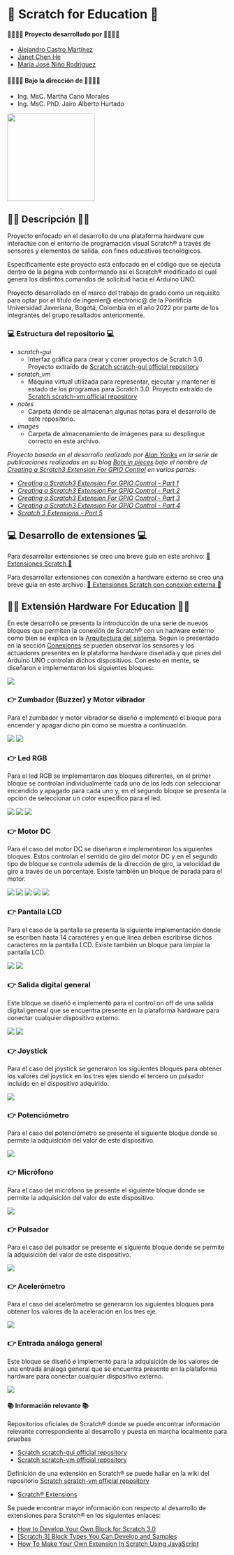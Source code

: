 # 👋 Scratch for Education 👋

#### 👨‍💻👩‍💻 Proyecto desarrollado por 👨‍💻👩‍💻
* [Alejandro Castro Martínez](https://github.com/kstro96)
* [Janet Chen He](https://github.com/XingYi98)
* [María José Niño Rodríguez](https://github.com/mjninor99)
#### 👨‍🏫👩‍🏫 Bajo la dirección de 👨‍🏫👩‍🏫 
* Ing. MsC. Martha Cano Morales
* Ing. MsC. PhD. Jairo Alberto Hurtado

<img src="https://github.com/Hardware-For-Education/.github-private/blob/main/profile/images/scratch4education-small.png" width="200" />

## 🙋‍♀️ Descripción 🙋‍♀️

Proyecto enfocado en el desarrollo de una plataforma hardware que interactúe con el entorno de programación visual Scratch® a través de sensores y elementos de salida, con fines educativos tecnológicos. 

Específicamente este proyecto está enfocado en el código que se ejecuta dentro de la página web conformando así el Scratch® modificado el cual genera los distintos comandos de solicitud hacia el Arduino UNO.

Proyecto desarrollado en el marco del trabajo de grado como un requisito para optar por el título de ingenier@ electrónic@ de la Pontificia Universidad Javeriana, Bogotá, Colombia en el año 2022 por parte de los integrantes del grupo resaltados anteriormente. 

### 💻 Estructura del repositorio 💻

* _scratch-gui_
  * Interfaz gráfica para crear y correr proyectos de Scratch 3.0. Proyecto extraído de [Scratch scratch-gui official repository](https://github.com/LLK/scratch-gui)
* _scratch_vm_
  * Máquina virtual utilizada para representar, ejecutar y mantener el estado de los programas para Scratch 3.0. Proyecto extraído de [Scratch scratch-vm official repository](https://github.com/LLK/scratch-vm)
* _notes_
  * Carpeta donde se almacenan algunas notas para el desarrollo de este repositorio. 
* _images_
  * Carpeta de almacenamiento de imágenes para su despliegue correcto en este archivo.

*Proyecto basado en el desarrollo realizado por [Alan Yoriks](https://github.com/MrYsLabv) en la serie de publicaciones realizadas en su blog [Bots in pieces](https://mryslab.github.io/bots-in-pieces/) bajo el nombre de [Creating a Scratch3 Extension For GPIO Control](https://mryslab.github.io/bots-in-pieces/posts/) en varias partes.*

  * *[Creating a Scratch3 Extension For GPIO Control - Part 1](https://mryslab.github.io/bots-in-pieces/scratch3/gpio/2019/09/15/scratch3-1.html)*
  * *[Creating a Scratch3 Extension For GPIO Control - Part 2 ](https://mryslab.github.io/bots-in-pieces/scratch3/gpio/2019/09/16/scratch3-2.html)*
  * *[Creating a Scratch3 Extension For GPIO Control - Part 3](https://mryslab.github.io/bots-in-pieces/scratch3/gpio/2019/10/03/scratch3-3.html)*
  * *[Creating a Scratch3 Extension For GPIO Control - Part 4](https://mryslab.github.io/bots-in-pieces/scratch3/gpio/2019/10/17/scratch-3-4.html)*
  * *[Scratch 3 Extensions - Part 5 ](https://mryslab.github.io/bots-in-pieces/scratch3/picoboard/circuit-playground-express/2020/02/02/scratch3-5.html)*

## 💻 Desarrollo de extensiones 💻

Para desarrollar extensiones se creo una breve guía en este archivo: [👋 Extensiones Scratch 👋](https://github.com/Hardware-For-Education/Scratch_For_Education/blob/master/notes/desarrollo_extensiones.md)

Para desarrollar extensiones con conexión a hardware externo se creo una breve guía en este archivo: [👋 Extensiones Scratch con conexión externa 👋](https://github.com/Hardware-For-Education/Scratch_For_Education/blob/master/notes/desarrollo_extensiones_conexi%C3%B3n.md)

## 🐱‍👓 Extensión Hardware For Education 🐱‍👓

En este desarrollo se presenta la introducción de una serie de nuevos bloques que permiten la conexión de Scratch® con un hadware externo como bien se explica en la [Arquitectura del sistema](https://github.com/Hardware-For-Education#-arquitectura-del-sistema-). Según lo presentado en la sección [Conexiones](https://github.com/Hardware-For-Education/.github-private/blob/main/profile/README.md#-plataforma-hardware-) se pueden observar los sensores y los actuadores presentes en la plataforma hardware diseñada y qué pines del Arduino UNO controlan dichos dispositivos. Con esto en mente, se diseñaron e implementaron los siguientes bloques: 

<img src="https://github.com/Hardware-For-Education/Scratch_For_Education/blob/master/images/libreria.PNG"/>

### 👉 Zumbador (Buzzer) y Motor vibrador

Para el zumbador y motor vibrador se diseñó e implementó el bloque para encender y apagar dicho pin como se muestra a continuación. 

<img src="https://github.com/Hardware-For-Education/Scratch_For_Education/blob/master/images/zumbador_motorVibrador_apagado.PNG"/>
<img src="https://github.com/Hardware-For-Education/Scratch_For_Education/blob/master/images/zumbador_motorVibrador_encendido.PNG"/>

### 👉 Led RGB 

Para el led RGB se implementaron dos bloques diferentes, en el primer bloque se controlan individualmente cada uno de los leds con seleccionar encendido y apagado para cada uno y, en el segundo bloque se presenta la opción de seleccionar un color específico para el led. 

<img src="https://github.com/Hardware-For-Education/Scratch_For_Education/blob/master/images/led_rgb_encendido.PNG"/>
<img src="https://github.com/Hardware-For-Education/Scratch_For_Education/blob/master/images/led_rgb_apagado.PNG"/>
<img src="https://github.com/Hardware-For-Education/Scratch_For_Education/blob/master/images/led_rgb_color.PNG"/>

### 👉 Motor DC 

Para el caso del motor DC se diseñaron e implementaron los siguientes bloques. Estos controlan el sentido de giro del motor DC y en el segundo tipo de bloque se controla además de la dirección de giro, la velocidad de giro a través de un porcentaje. Existe también un bloque de parada para el motor.  

<img src="https://github.com/Hardware-For-Education/Scratch_For_Education/blob/master/images/motor_derecha.PNG"/>
<img src="https://github.com/Hardware-For-Education/Scratch_For_Education/blob/master/images/motor_derecha_velocidad.PNG"/>
<img src="https://github.com/Hardware-For-Education/Scratch_For_Education/blob/master/images/motor_izquierda.PNG"/>
<img src="https://github.com/Hardware-For-Education/Scratch_For_Education/blob/master/images/motor_izquierda_velocidad.PNG"/>
<img src="https://github.com/Hardware-For-Education/Scratch_For_Education/blob/master/images/motor_parar.PNG"/>

### 👉 Pantalla LCD 

Para el caso de la pantalla se presenta la siguiente implementación donde se escriben hasta 14 caractéres y en qué línea deben escribirse dichos caracteres en la pantalla LCD. Existe también un bloque para limpiar la pantalla LCD. 

<img src="https://github.com/Hardware-For-Education/Scratch_For_Education/blob/master/images/pantalla_lcd.PNG"/>
<img src="https://github.com/Hardware-For-Education/Scratch_For_Education/blob/master/images/pantalla_lcd_limpiar.PNG"/>

### 👉 Salida digital general 

Este bloque se diseñó e implementó para el control on off de una salida digital general que se encuentra presente en la plataforma hardware para conectar cualquier dispositivo externo. 

<img src="https://github.com/Hardware-For-Education/Scratch_For_Education/blob/master/images/Salida_digital_apagado.PNG"/>
<img src="https://github.com/Hardware-For-Education/Scratch_For_Education/blob/master/images/Salida_digital_encendido.PNG"/>

### 👉 Joystick

Para el caso del joystick se generaron los siguientes bloques para obtener los valores del joystick en los tres ejes siendo el tercero un pulsador incluido en el dispositivo adquirido. 

<img src="https://github.com/Hardware-For-Education/Scratch_For_Education/blob/master/images/joystick.PNG"/>

### 👉 Potenciómetro 

Para el caso del potenciómetro se presente el siguiente bloque donde se permite la adquisición del valor de este dispositivo.

<img src="https://github.com/Hardware-For-Education/Scratch_For_Education/blob/master/images/potenciometro.PNG"/>

### 👉 Micrófono

Para el caso del micrófono se presente el siguiente bloque donde se permite la adquisición del valor de este dispositivo.

<img src="https://github.com/Hardware-For-Education/Scratch_For_Education/blob/master/images/microfono.PNG"/>

### 👉 Pulsador

Para el caso del pulsador se presente el siguiente bloque donde se permite la adquisición del valor de este dispositivo.

<img src="https://github.com/Hardware-For-Education/Scratch_For_Education/blob/master/images/pulsador.PNG"/>

### 👉 Acelerómetro 

Para el caso del acelerómetro se generaron los siguientes bloques para obtener los valores de la aceleración en los tres eje. 

<img src="https://github.com/Hardware-For-Education/Scratch_For_Education/blob/master/images/aceler%C3%B3metro.PNG"/>

### 👉 Entrada análoga general

Este bloque se diseñó e implementó para la adquisición de los valores de una entrada análoga general que se encuentra presente en la plataforma hardware para conectar cualquier dispositivo externo.

<img src="https://github.com/Hardware-For-Education/Scratch_For_Education/blob/master/images/entrada_general.PNG"/>

#### 📚 Información relevante 📚

Repositorios oficiales de Scratch® donde se puede encontrar información relevante correspondiente al desarrollo y puesta en marcha localmente para pruebas
* [Scratch scratch-gui official repository](https://github.com/LLK/scratch-gui)
* [Scratch scratch-vm official repository](https://github.com/LLK/scratch-vm)

Definición de una extensión en Scratch® se puede hallar en la wiki del repositorio [Scratch scratch-vm official repository](https://github.com/LLK/scratch-vm)
* [Scratch® Extensions](https://github.com/LLK/scratch-vm/blob/develop/docs/extensions.md)

Se puede encontrar mayor información con respecto al desarrollo de extensiones para Scratch® en los siguientes enlaces: 

* [How to Develop Your Own Block for Scratch 3.0](https://medium.com/@hiroyuki.osaki/how-to-develop-your-own-block-for-scratch-3-0-1b5892026421)
* [[Scratch 3] Block Types You Can Develop and Samples](https://medium.com/@hiroyuki.osaki/scratch-3-block-types-you-can-develop-and-samples-191b0d769b91)
* [How To Make Your Own Extension In Scratch Using JavaScript](https://brightchamps.com/blog/make-scratch-extension-using-javascript/)
